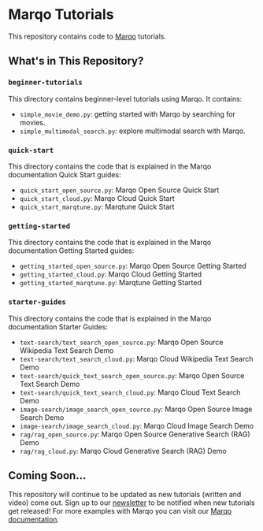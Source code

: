 # Marqo Tutorials

This repository contains code to [Marqo](https://github.com/marqo-ai/marqo) tutorials.

## What's in This Repository?
### `beginner-tutorials`

This directory contains beginner-level tutorials using Marqo. It contains:
* `simple_movie_demo.py`: getting started with Marqo by searching for movies.
* `simple_multimodal_search.py`: explore multimodal search with Marqo.

### `quick-start`
This directory contains the code that is explained in the Marqo documentation Quick Start guides:
* `quick_start_open_source.py`: Marqo Open Source Quick Start 
* `quick_start_cloud.py`: Marqo Cloud Quick Start 
* `quick_start_marqtune.py`: Marqtune Quick Start 

### `getting-started`
This directory contains the code that is explained in the Marqo documentation Getting Started guides:
* `getting_started_open_source.py`: Marqo Open Source Getting Started
* `getting_started_cloud.py`: Marqo Cloud Getting Started
* `getting_started_marqtune.py`: Marqtune Getting Started

### `starter-guides`
This directory contains the code that is explained in the Marqo documentation Starter Guides:
* `text-search/text_search_open_source.py`: Marqo Open Source Wikipedia Text Search Demo
* `text-search/text_search_cloud.py`: Marqo Cloud Wikipedia Text Search Demo
* `text-search/quick_text_search_open_source.py`: Marqo Open Source Text Search Demo 
* `text-search/quick_text_search_cloud.py`: Marqo Cloud Text Search Demo
* `image-search/image_search_open_source.py`: Marqo Open Source Image Search Demo
* `image-search/image_search_cloud.py`: Marqo Cloud Image Search Demo
* `rag/rag_open_source.py`: Marqo Open Source Generative Search (RAG) Demo
* `rag/rag_cloud.py`: Marqo Cloud Generative Search (RAG) Demo

## Coming Soon...
This repository will continue to be updated as new tutorials (written and video) come out. Sign up to our [newsletter](https://marqo.ai/newsletter) to be notified when new tutorials get released! For more examples with Marqo you can visit our [Marqo documentation](https://docs.marqo.ai/). 
